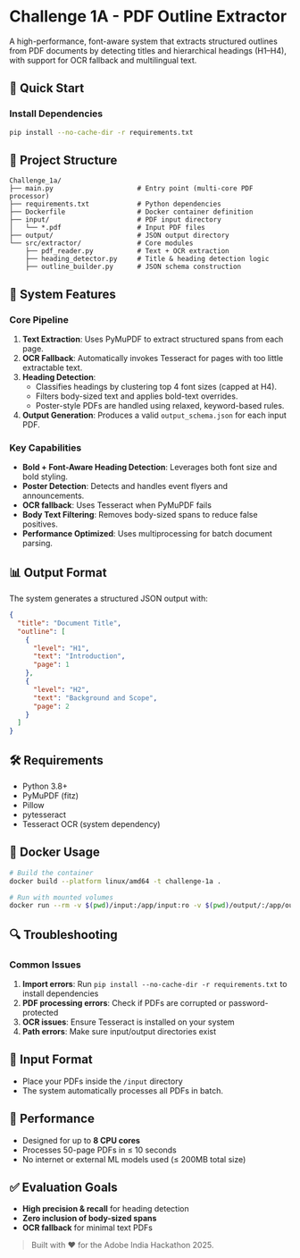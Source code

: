 # Challenge 1A - PDF Outline Extractor

A high-performance, font-aware system that extracts structured outlines from PDF documents by detecting titles and hierarchical headings (H1–H4), with support for OCR fallback and multilingual text.

## 🚀 Quick Start

### Install Dependencies
```bash
pip install --no-cache-dir -r requirements.txt
```

## 📁 Project Structure

```
Challenge_1a/
├── main.py                     # Entry point (multi-core PDF processor)
├── requirements.txt            # Python dependencies
├── Dockerfile                  # Docker container definition
├── input/                      # PDF input directory
│   └── *.pdf                   # Input PDF files
├── output/                     # JSON output directory
└── src/extractor/              # Core modules
    ├── pdf_reader.py           # Text + OCR extraction
    ├── heading_detector.py     # Title & heading detection logic
    ├── outline_builder.py      # JSON schema construction

```

## 🔧 System Features

### Core Pipeline
1. **Text Extraction**: Uses PyMuPDF to extract structured spans from each page.
2. **OCR Fallback**: Automatically invokes Tesseract for pages with too little extractable text.
3. **Heading Detection**: 
      * Classifies headings by clustering top 4 font sizes (capped at H4).
      * Filters body-sized text and applies bold-text overrides.
      * Poster-style PDFs are handled using relaxed, keyword-based rules.
4. **Output Generation**: Produces a valid ```output_schema.json``` for each input PDF.

### Key Capabilities
- **Bold + Font-Aware Heading Detection**: Leverages both font size and bold styling.
- **Poster Detection**: Detects and handles event flyers and announcements.
- **OCR fallback**: Uses Tesseract when PyMuPDF fails
- **Body Text Filtering**: Removes body-sized spans to reduce false positives.
- **Performance Optimized**: Uses multiprocessing for batch document parsing.

## 📊 Output Format

The system generates a structured JSON output with:

```json
{
  "title": "Document Title",
  "outline": [
    {
      "level": "H1",
      "text": "Introduction",
      "page": 1
    },
    {
      "level": "H2",
      "text": "Background and Scope",
      "page": 2
    }
  ]
}
```

## 🛠️ Requirements

- Python 3.8+
- PyMuPDF (fitz)
- Pillow
- pytesseract
- Tesseract OCR (system dependency)

## 🐳 Docker Usage

```bash
# Build the container
docker build --platform linux/amd64 -t challenge-1a .

# Run with mounted volumes
docker run --rm -v $(pwd)/input:/app/input:ro -v $(pwd)/output/:/app/output --network none challenge-1a
```

## 🔍 Troubleshooting

### Common Issues

1. **Import errors**: Run `pip install --no-cache-dir -r requirements.txt` to install dependencies
2. **PDF processing errors**: Check if PDFs are corrupted or password-protected
3. **OCR issues**: Ensure Tesseract is installed on your system
4. **Path errors**: Make sure input/output directories exist

## 📝 Input Format

- Place your PDFs inside the `/input` directory
- The system automatically processes all PDFs in batch.

## 🎯 Performance

- Designed for up to **8 CPU cores**
- Processes 50-page PDFs in ≤ 10 seconds
- No internet or external ML models used (≤ 200MB total size)

## ✅ Evaluation Goals

- **High precision & recall** for heading detection
- **Zero inclusion of body-sized spans**
- **OCR fallback** for minimal text PDFs

>Built with ❤️ for the Adobe India Hackathon 2025.